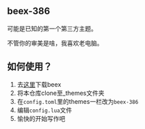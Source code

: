## beex-386

可能是已知的第一个第三方主题。

不管你的审美是啥，我喜欢老电脑。

## 如何使用？

1. 去[这里](http://www.telihai.com/archives/9027/)下载beex
2. 将本仓库clone至_themes文件夹
3. 在`config.toml`里的themes一栏改为`beex-386`
4. 编辑`config.lua`文件
5. 愉快的开始写作吧